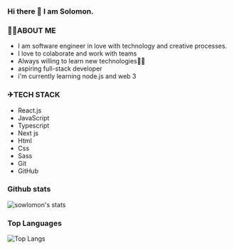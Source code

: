 ### Hi there 👋 I am Solomon.

### 👨‍💻ABOUT ME

- I am software engineer in love with technology and creative processes.
- I love to colaborate and work with teams
- Always willing to learn new technologies👨‍💻
- aspiring full-stack developer
- i'm currently learning node.js and web 3

### ✈TECH STACK

- React.js
- JavaScript 
- Typescript
- Next js
- Html
- Css
- Sass
- Git
- GitHub 


### Github stats

![sowlomon's stats](https://github-readme-stats.vercel.app/api?username=sowlomon&count_private=true&show_icons=true&theme=radical)

### Top Languages

![Top Langs](https://github-readme-stats.vercel.app/api/top-langs/?username=sowlomon&show_icons=true&theme=radical)




